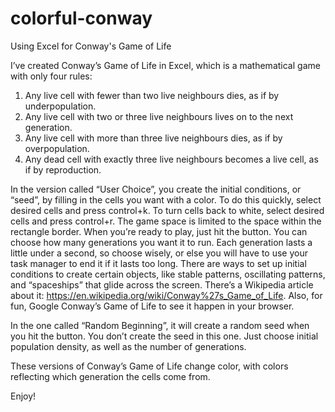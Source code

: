 # colorful-conway
Using Excel for Conway's Game of Life

I’ve created Conway’s Game of Life in Excel, which is a mathematical game with only four rules:

1.	Any live cell with fewer than two live neighbours dies, as if by underpopulation.
2.	Any live cell with two or three live neighbours lives on to the next generation.
3.	Any live cell with more than three live neighbours dies, as if by overpopulation.
4.	Any dead cell with exactly three live neighbours becomes a live cell, as if by reproduction.

In the version called “User Choice”, you create the initial conditions, or “seed”, by filling in the cells you want with a color.  To do this quickly, select desired cells and press control+k.  To turn cells back to white, select desired cells and press control+r.  The game space is limited to the space within the rectangle border.  When you’re ready to play, just hit the button.  You can choose how many generations you want it to run.  Each generation lasts a little under a second, so choose wisely, or else you will have to use your task manager to end it if it lasts too long.  There are ways to set up initial conditions to create certain objects, like stable patterns, oscillating patterns, and “spaceships” that glide across the screen.  There’s a Wikipedia article about it:  https://en.wikipedia.org/wiki/Conway%27s_Game_of_Life.  Also, for fun, Google Conway’s Game of Life to see it happen in your browser.

In the one called “Random Beginning”, it will create a random seed when you hit the button.  You don’t create the seed in this one.  Just choose initial population density, as well as the number of generations.

These versions of Conway’s Game of Life change color, with colors reflecting which generation the cells come from.

Enjoy!
